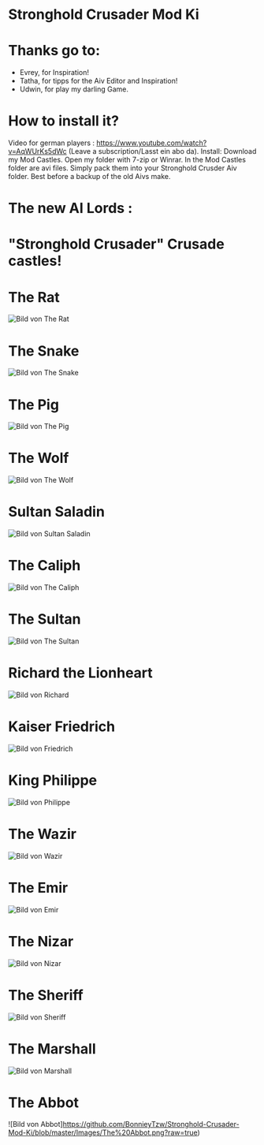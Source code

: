 # Stronghold Crusader Mod Ki

# Thanks go to:

- Evrey, for Inspiration!
- Tatha, for tipps for the Aiv Editor and Inspiration!
- Udwin, for play my darling Game.

# How to install it?
Video for german players : https://www.youtube.com/watch?v=AqWUrKs5dWc (Leave a subscription/Lasst ein abo da).
Install: Download my Mod Castles. Open my folder with 7-zip or Winrar. In the Mod Castles folder are avi files. Simply pack them into your Stronghold Crusder Aiv folder. Best before a backup of the old Aivs make.

# The new AI Lords :
# "Stronghold Crusader" Crusade castles!


# The Rat 
![Bild von The Rat](https://github.com/BonnieyTzw/Stronghold-Crusader-Mod-Ki/blob/master/Images/The%20Rat.png?raw=true)

# The Snake
![Bild von The Snake](https://github.com/BonnieyTzw/Stronghold-Crusader-Mod-Ki/blob/master/Images/The%20Snake.png?raw=true)

# The Pig
![Bild von The Pig](https://github.com/BonnieyTzw/Stronghold-Crusader-Mod-Ki/blob/master/Images/The%20Pig.png?raw=true)

# The Wolf 
![Bild von The Wolf](https://github.com/BonnieyTzw/Stronghold-Crusader-Mod-Ki/blob/master/Images/The%20Wolf.png?raw=true)

# Sultan Saladin
![Bild von Sultan Saladin](https://github.com/BonnieyTzw/Stronghold-Crusader-Mod-Ki/blob/master/Images/Sultan%20Saladin.png?raw=true)

# The Caliph
![Bild von The Caliph](https://github.com/BonnieyTzw/Stronghold-Crusader-Mod-Ki/blob/master/Images/The%20Caliph.png?raw=true)

# The Sultan 
![Bild von The Sultan](https://github.com/BonnieyTzw/Stronghold-Crusader-Mod-Ki/blob/master/Images/The%20Sultan.png?raw=true)

# Richard the Lionheart
![Bild von Richard](https://github.com/BonnieyTzw/Stronghold-Crusader-Mod-Ki/blob/master/Images/Richard%20the%20Lionheart.png?raw=true)

# Kaiser Friedrich
![Bild von Friedrich](https://github.com/BonnieyTzw/Stronghold-Crusader-Mod-Ki/blob/master/Images/Kaiser%20Friedrich.png?raw=true)

# King Philippe
![Bild von Philippe](https://github.com/BonnieyTzw/Stronghold-Crusader-Mod-Ki/blob/master/Images/King%20Philippe.png?raw=true)

# The Wazir
![Bild von Wazir](https://github.com/BonnieyTzw/Stronghold-Crusader-Mod-Ki/blob/master/Images/The%20Wazir.png?raw=true)

# The Emir
![Bild von Emir](https://github.com/BonnieyTzw/Stronghold-Crusader-Mod-Ki/blob/master/Images/The%20Emir.png?raw=true)

# The Nizar
![Bild von Nizar](https://github.com/BonnieyTzw/Stronghold-Crusader-Mod-Ki/blob/master/Images/The%20Nizar.png?raw=true)

# The Sheriff
![Bild von Sheriff](https://github.com/BonnieyTzw/Stronghold-Crusader-Mod-Ki/blob/master/Images/The%20Sheriff.png?raw=true)

# The Marshall
![Bild von Marshall](https://github.com/BonnieyTzw/Stronghold-Crusader-Mod-Ki/blob/master/Images/The%20Marshall.png?raw=true)

# The Abbot 
![Bild von Abbot]https://github.com/BonnieyTzw/Stronghold-Crusader-Mod-Ki/blob/master/Images/The%20Abbot.png?raw=true)


